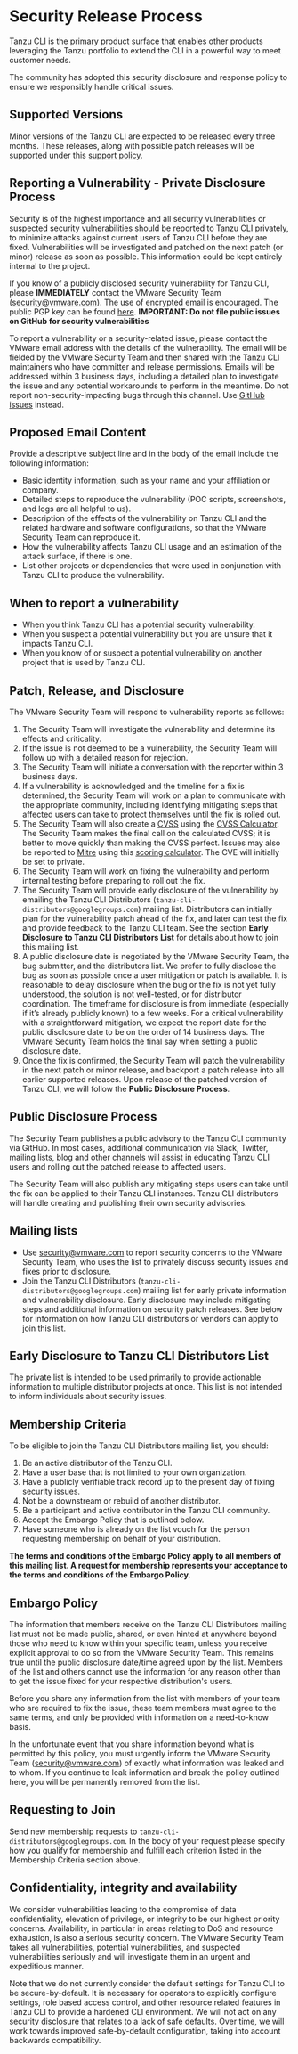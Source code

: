 # Security Release Process

Tanzu CLI is the primary product surface that enables other products leveraging the Tanzu portfolio to extend the CLI in a powerful way to meet customer needs.

The community has adopted this security disclosure and response policy to ensure we responsibly handle critical issues.

## Supported Versions

Minor versions of the Tanzu CLI are expected to be released every three months. These releases, along with possible patch releases will be supported under this [support policy](https://github.com/vmware-tanzu/tanzu-cli/blob/main/docs/full/policy.md#tanzu-cli-support-policy).

## Reporting a Vulnerability - Private Disclosure Process

Security is of the highest importance and all security vulnerabilities or suspected security vulnerabilities should be reported to Tanzu CLI privately, to minimize attacks against current users of Tanzu CLI before they are fixed. Vulnerabilities will be investigated and patched on the next patch (or minor) release as soon as possible. This information could be kept entirely internal to the project.

If you know of a publicly disclosed security vulnerability for Tanzu CLI, please **IMMEDIATELY** contact the VMware Security Team (security@vmware.com). The use of encrypted email is encouraged. The public PGP key can be found [here](https://kb.vmware.com/kb/1055). **IMPORTANT: Do not file public issues on GitHub for security vulnerabilities**

To report a vulnerability or a security-related issue, please contact the VMware email address with the details of the vulnerability. The email will be fielded by the VMware Security Team and then shared with the Tanzu CLI maintainers who have committer and release permissions. Emails will be addressed within 3 business days, including a detailed plan to investigate the issue and any potential workarounds to perform in the meantime. Do not report non-security-impacting bugs through this channel. Use [GitHub issues](https://github.com/vmware-tanzu/tanzu-cli/issues) instead.

## Proposed Email Content

Provide a descriptive subject line and in the body of the email include the following information:

* Basic identity information, such as your name and your affiliation or company.
* Detailed steps to reproduce the vulnerability  (POC scripts, screenshots, and logs are all helpful to us).
* Description of the effects of the vulnerability on Tanzu CLI and the related hardware and software configurations, so that the VMware Security Team can reproduce it.
* How the vulnerability affects Tanzu CLI usage and an estimation of the attack surface, if there is one.
* List other projects or dependencies that were used in conjunction with Tanzu CLI to produce the vulnerability.

## When to report a vulnerability

* When you think Tanzu CLI has a potential security vulnerability.
* When you suspect a potential vulnerability but you are unsure that it impacts Tanzu CLI.
* When you know of or suspect a potential vulnerability on another project that is used by Tanzu CLI.

## Patch, Release, and Disclosure

The VMware Security Team will respond to vulnerability reports as follows:

1. The Security Team will investigate the vulnerability and determine its effects and criticality.
2. If the issue is not deemed to be a vulnerability, the Security Team will follow up with a detailed reason for rejection.
3. The Security Team will initiate a conversation with the reporter within 3 business days.
4. If a vulnerability is acknowledged and the timeline for a fix is determined, the Security Team will work on a plan to communicate with the appropriate community, including identifying mitigating steps that affected users can take to protect themselves until the fix is rolled out.
5. The Security Team will also create a [CVSS](https://www.first.org/cvss/specification-document) using the [CVSS Calculator](https://www.first.org/cvss/calculator/3.0). The Security Team makes the final call on the calculated CVSS; it is better to move quickly than making the CVSS perfect. Issues may also be reported to [Mitre](https://cve.mitre.org/) using this [scoring calculator](https://nvd.nist.gov/vuln-metrics/cvss/v3-calculator). The CVE will initially be set to private.
6. The Security Team will work on fixing the vulnerability and perform internal testing before preparing to roll out the fix.
7. The Security Team will provide early disclosure of the vulnerability by emailing the Tanzu CLI Distributors (`tanzu-cli-distributors@googlegroups.com`) mailing list. Distributors can initially plan for the vulnerability patch ahead of the fix, and later can test the fix and provide feedback to the Tanzu CLI team. See the section **Early Disclosure to Tanzu CLI Distributors List** for details about how to join this mailing list.
8. A public disclosure date is negotiated by the VMware Security Team, the bug submitter, and the distributors list. We prefer to fully disclose the bug as soon as possible once a user mitigation or patch is available. It is reasonable to delay disclosure when the bug or the fix is not yet fully understood, the solution is not well-tested, or for distributor coordination. The timeframe for disclosure is from immediate (especially if it’s already publicly known) to a few weeks. For a critical vulnerability with a straightforward mitigation, we expect the report date for the public disclosure date to be on the order of 14 business days. The VMware Security Team holds the final say when setting a public disclosure date.
9. Once the fix is confirmed, the Security Team will patch the vulnerability in the next patch or minor release, and backport a patch release into all earlier supported releases. Upon release of the patched version of Tanzu CLI, we will follow the **Public Disclosure Process**.

## Public Disclosure Process

The Security Team publishes a public advisory to the Tanzu CLI community via GitHub. In most cases, additional communication via Slack, Twitter, mailing lists, blog and other channels will assist in educating Tanzu CLI users and rolling out the patched release to affected users.

The Security Team will also publish any mitigating steps users can take until the fix can be applied to their Tanzu CLI instances. Tanzu CLI distributors will handle creating and publishing their own security advisories.

## Mailing lists

* Use security@vmware.com to report security concerns to the VMware Security Team, who uses the list to privately discuss security issues and fixes prior to disclosure.
* Join the Tanzu CLI Distributors (`tanzu-cli-distributors@googlegroups.com`) mailing list for early private information and vulnerability disclosure. Early disclosure may include mitigating steps and additional information on security patch releases. See below for information on how Tanzu CLI distributors or vendors can apply to join this list.

## Early Disclosure to Tanzu CLI Distributors List

The private list is intended to be used primarily to provide actionable information to multiple distributor projects at once. This list is not intended to inform individuals about security issues.

## Membership Criteria

To be eligible to join the Tanzu CLI Distributors mailing list, you should:

1. Be an active distributor of the Tanzu CLI.
2. Have a user base that is not limited to your own organization.
3. Have a publicly verifiable track record up to the present day of fixing security issues.
4. Not be a downstream or rebuild of another distributor.
5. Be a participant and active contributor in the Tanzu CLI community.
6. Accept the Embargo Policy that is outlined below.
7. Have someone who is already on the list vouch for the person requesting membership on behalf of your distribution.

**The terms and conditions of the Embargo Policy apply to all members of this mailing list. A request for membership represents your acceptance to the terms and conditions of the Embargo Policy.**

## Embargo Policy

The information that members receive on the Tanzu CLI Distributors mailing list must not be made public, shared, or even hinted at anywhere beyond those who need to know within your specific team, unless you receive explicit approval to do so from the VMware Security Team. This remains true until the public disclosure date/time agreed upon by the list. Members of the list and others cannot use the information for any reason other than to get the issue fixed for your respective distribution's users.

Before you share any information from the list with members of your team who are required to fix the issue, these team members must agree to the same terms, and only be provided with information on a need-to-know basis.

In the unfortunate event that you share information beyond what is permitted by this policy, you must urgently inform the VMware Security Team (security@vmware.com) of exactly what information was leaked and to whom. If you continue to leak information and break the policy outlined here, you will be permanently removed from the list.

## Requesting to Join

Send new membership requests to `tanzu-cli-distributors@googlegroups.com`. In the body of your request please specify how you qualify for membership and fulfill each criterion listed in the Membership Criteria section above.

## Confidentiality, integrity and availability

We consider vulnerabilities leading to the compromise of data confidentiality, elevation of privilege, or integrity to be our highest priority concerns. Availability, in particular in areas relating to DoS and resource exhaustion, is also a serious security concern. The VMware Security Team takes all vulnerabilities, potential vulnerabilities, and suspected vulnerabilities seriously and will investigate them in an urgent and expeditious manner.

Note that we do not currently consider the default settings for Tanzu CLI to be secure-by-default. It is necessary for operators to explicitly configure settings, role based access control, and other resource related features in Tanzu CLI to provide a hardened CLI environment. We will not act on any security disclosure that relates to a lack of safe defaults. Over time, we will work towards improved safe-by-default configuration, taking into account backwards compatibility.

